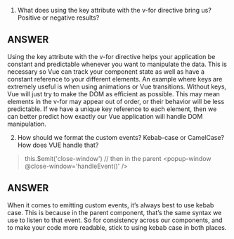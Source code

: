 1) What does using the key attribute with the v-for directive bring us? Positive or negative results?

> <!-- BAD -->
> <div v-for='product in products'>  </div>
>
> <!-- GOOD! -->
> <div v-for='product in products' :key='product.id'>

<h2>ANSWER</h2>

<p> Using the key attribute with the v-for directive helps your application be constant and predictable whenever you want to manipulate the data.
This is necessary so Vue can track your component state as well as have a constant reference to your different elements. An example where keys are extremely useful is when using animations or Vue transitions.
Without keys, Vue will just try to make the DOM as efficient as possible. This may mean elements in the v-for may appear out of order, or their behavior will be less predictable. If we have a unique key reference to each element, then we can better predict how exactly our Vue application will handle DOM manipulation. </p>

2) How should we format the custom events? Kebab-case or CamelCase? How does VUE handle that?

> this.$emit('close-window')
> // then in the parent
> <popup-window @close-window='handleEvent()' />

<h2>ANSWER</h2>
<p>
When it comes to emitting custom events, it’s always best to use kebab case. This is because in the parent component, that’s the same syntax we use to listen to that event.
So for consistency across our components, and to make your code more readable, stick to using kebab case in both places.
</p>

